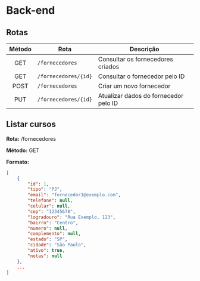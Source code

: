 # Back-end

## Rotas

| Método | Rota | Descrição |
| :------: | ---- | --------- |
| GET | `/fornecedores` | Consultar os fornecedores criados |
| GET | `/fornecedores/{id}` | Consultar o fornecedor pelo ID |
| POST | `/fornecedores` | Criar um novo fornecedor |
| PUT | `/fornecedores/{id}` | Atualizar dados do fornecedor pelo ID |

## Listar cursos

**Rota:** /fornecedores

**Método:** GET

**Formato:**

```json
[
    {
        "id": 1,
        "tipo": "PJ",
        "email": "fornecedor1@exemplo.com",
        "telefone": null,
        "celular": null,
        "cep": "12345678",
        "logradouro": "Rua Exemplo, 123",
        "bairro": "Centro",
        "numero": null,
        "complemento": null,
        "estado": "SP",
        "cidade": "São Paulo",
        "ativo": true,
        "notas": null
    },
    ...
]
```